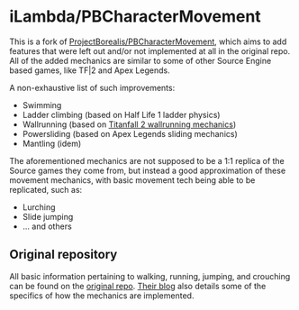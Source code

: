 # iLambda/PBCharacterMovement

This is a fork of [ProjectBorealis/PBCharacterMovement](https://github.com/ProjectBorealis/PBCharacterMovement), which aims to add features that were left out and/or not implemented at all in the original repo.
All of the added mechanics are similar to some of other Source Engine based games, like TF|2 and Apex Legends.

A non-exhaustive list of such improvements:
* Swimming
* Ladder climbing (based on Half Life 1 ladder physics)
* Wallrunning (based on [Titanfall 2 wallrunning mechanics](https://youtu.be/n1mbGmOZWcU))
* Powersliding (based on Apex Legends sliding mechanics)
* Mantling (idem)

The aforementioned mechanics are not supposed to be a 1:1 replica of the Source games they come from, but instead a good approximation of these movement mechanics, with basic movement tech being able to be replicated, such as:
* Lurching
* Slide jumping
* ... and others

## Original repository
 
All basic information pertaining to walking, running, jumping, and crouching can be found on the [original repo](https://github.com/ProjectBorealis/PBCharacterMovement).
[Their blog](https://www.projectborealis.com/movement) also details some of the specifics of how the mechanics are implemented.